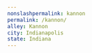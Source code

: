 ```yaml
---
﻿nonslashpermalink: kannon
permalink: /kannon/
alley: Kannon
city: Indianapolis
state: Indiana
---
```

